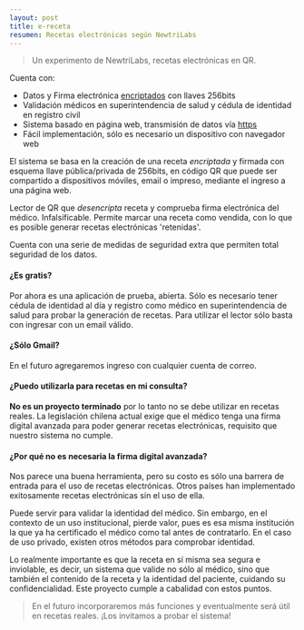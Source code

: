```yaml
---
layout: post
title: e-receta 
resumen: Recetas electrónicas según NewtriLabs
---
```


> Un experimento de NewtriLabs, recetas electrónicas en QR.

Cuenta con:

- Datos y Firma electrónica [encriptados](https://es.wikipedia.org/wiki/Pretty_Good_Privacy) con llaves 256bits 
- Validación médicos en superintendencia de salud y cédula de identidad en registro civil
- Sistema basado en página web, transmisión de datos vía [https](https://support.google.com/webmasters/answer/6073543?hl=es-419)
- Fácil implementación, sólo es necesario un dispositivo con navegador web

El sistema se basa en la creación de una receta *encriptada* y firmada con esquema llave pública/privada de 256bits, en código QR que puede ser compartido a dispositivos móviles, email o impreso, mediante el ingreso a una página web.

Lector de QR que *desencripta* receta y comprueba firma electrónica del médico. Infalsificable. Permite marcar una receta como vendida, con lo que es posible generar recetas electrónicas 'retenidas'.

Cuenta con una serie de medidas de seguridad extra que permiten total seguridad de los datos.

#### ¿Es gratis?

Por ahora es una aplicación de prueba, abierta. Sólo es necesario tener cédula de identidad al día y registro como médico en superintendencia de salud para probar la generación de recetas. Para utilizar el lector sólo basta con ingresar con un email válido.

#### ¿Sólo Gmail?

En el futuro agregaremos ingreso con cualquier cuenta de correo.

#### ¿Puedo utilizarla para recetas en mi consulta?

**No es un proyecto terminado** por lo tanto no se debe utilizar en recetas reales. La legislación chilena actual exige que el médico tenga una firma digital avanzada para poder generar recetas electrónicas, requisito que nuestro sistema no cumple.

#### ¿Por qué no es necesaria la firma digital avanzada?

Nos parece una buena herramienta, pero su costo es sólo una barrera de entrada para el uso de recetas electrónicas. Otros países han implementado exitosamente recetas electrónicas sin el uso de ella. 

Puede servir para validar la identidad del médico. Sin embargo, en el contexto de un uso institucional, pierde valor, pues es esa misma institución la que ya ha certificado el médico como tal antes de contratarlo. En el caso de uso privado, existen otros métodos para comprobar identidad.

Lo realmente importante es que la receta en sí misma sea segura e inviolable, es decir, un sistema que valide no sólo al médico, sino que también el contenido de la receta y la identidad del paciente, cuidando su confidencialidad. Este proyecto cumple a cabalidad con estos puntos.

> En el futuro incorporaremos más funciones y eventualmente será útil en recetas reales. 
> ¡Los invitamos a probar el sistema!
